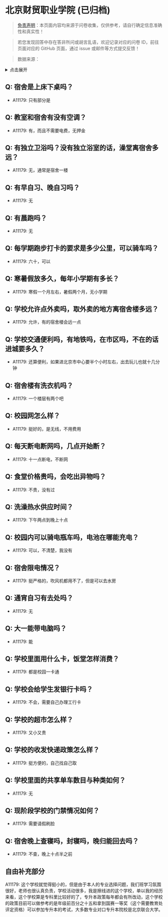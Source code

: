 # 北京财贸职业学院 (已归档)

> [免责声明](https://colleges.chat/#_3)：本页面内容均来源于问卷收集，仅供参考，请自行确定信息准确性和真实性！

> 若您发现回答中存在答非所问或胡言乱语，欢迎记录对应的问卷 ID，前往页面对应的 GitHub 页面，通过 issue 或邮件等方式提交反馈！

> 数据来源：

<details><summary>点击展开</summary>
<ul>
<li>A11179: 1097066917@qq.com (2022 年 06 月)</li>
</ul>
</details>

## Q: 宿舍是上床下桌吗？

- A11179: 只有部分是

## Q: 教室和宿舍有没有空调？

- A11179: 有，而且不需要电费，无押金

## Q: 有独立卫浴吗？没有独立浴室的话，澡堂离宿舍多远？

- A11179: 无，通常是宿舍一楼

## Q: 有早自习、晚自习吗？

- A11179: 无

## Q: 有晨跑吗？

- A11179: 无

## Q: 每学期跑步打卡的要求是多少公里，可以骑车吗？

- A11179: 六十，可以

## Q: 寒暑假放多久，每年小学期有多长？

- A11179: 寒假一个月左右，暑假两个月，无小学期

## Q: 学校允许点外卖吗，取外卖的地方离宿舍楼多远？

- A11179: 允许，有的宿舍楼会远一点

## Q: 学校交通便利吗，有地铁吗，在市区吗，不在的话进城要多久？

- A11179: 还算便利，如果进北京市中心要半个小时左右，出去玩儿也就十几分钟

## Q: 宿舍楼有洗衣机吗？

- A11179: 一个楼层有两个吧

## Q: 校园网怎么样？

- A11179: 挺好的，是无线，不用费用

## Q: 每天断电断网吗，几点开始断？

- A11179: 十一点断电，不断网

## Q: 食堂价格贵吗，会吃出异物吗？

- A11179: 不贵，没有过

## Q: 洗澡热水供应时间？

- A11179: 下午两点到晚上十点

## Q: 校园内可以骑电瓶车吗，电池在哪能充电？

- A11179: 可以，不清楚，我没有

## Q: 宿舍限电情况？

- A11179: 挺严格的，吹风机都用不了，但是可以去水房

## Q: 通宵自习有去处吗？

- A11179: 无

## Q: 大一能带电脑吗？

- A11179: 能

## Q: 学校里面用什么卡，饭堂怎样消费？

- A11179: 都是校园一卡通

## Q: 学校会给学生发银行卡吗？

- A11179: 不会，需要自己办理工行卡

## Q: 学校的超市怎么样？

- A11179: 又小又贵

## Q: 学校的收发快递政策怎么样？

- A11179: 挺方便的，自己找自己取

## Q: 学校里面的共享单车数目与种类如何？

- A11179: 无

## Q: 现阶段学校的门禁情况如何？

- A11179: 需要请假刷脸

## Q: 宿舍晚上查寝吗，封寝吗，晚归能回去吗？

- A11179: 不查，晚上十点半之前

## 自由补充部分

A11179: 这个学校就觉得挺小的，但是由于本人的专业选择问题，我们班学习氛围很好，老师也很认真负责，学校活动很多，我是擦线进的这个学校，单以我的经历来看，这个学校算是专科里比较好的了，专升本政策每年都会有所改动，这个学校的政策目前可以做参考的是年级前百分之十五和拿到国赛一等奖（这个需要教育处评定资格）可以参加专升本的考试，大多数专业对口专升本院校是北京联合大学。